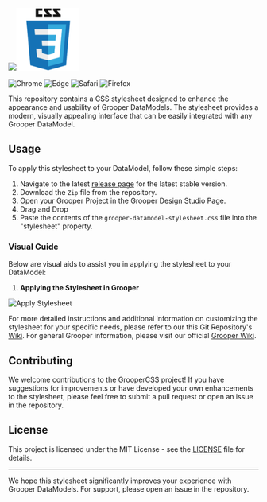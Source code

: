 <img src="https://github.com/StevenRotelli/GrooperCSS/assets/95944145/4f8e7e7e-844f-473c-998a-3d51e487f8ea" width=75%><img src="https://raw.githubusercontent.com/github/explore/80688e429a7d4ef2fca1e82350fe8e3517d3494d/topics/css/css.png" width=25%>

![Chrome](https://img.shields.io/badge/Chrome-compatible-green.svg)
![Edge](https://img.shields.io/badge/Edge-compatible-green.svg)
![Safari](https://img.shields.io/badge/Safari-issue-red.svg)
![Firefox](https://img.shields.io/badge/Firefox-compatible-green.svg)


This repository contains a CSS stylesheet designed to enhance the appearance and usability of Grooper DataModels. The stylesheet provides a modern, visually appealing interface that can be easily integrated with any Grooper DataModel.

## Usage

To apply this stylesheet to your DataModel, follow these simple steps:

1. Navigate to the latest [release page](https://github.com/StevenRotelli/GrooperCSS/releases/latest) for the latest stable version.
2. Download the `Zip` file from the repository.
3. Open your Grooper Project in the Grooper Design Studio Page.
4. Drag and Drop
5. Paste the contents of the `grooper-datamodel-stylesheet.css` file into the "stylesheet" property.
   
### Visual Guide

Below are visual aids to assist you in applying the stylesheet to your DataModel:


1. **Applying the Stylesheet in Grooper**

![Apply Stylesheet](https://github.com/StevenRotelli/GrooperCSS/assets/95944145/a68d0698-54cb-493c-a6d8-9b8069b9e845)

For more detailed instructions and additional information on customizing the stylesheet for your specific needs, please refer to our this Git Repository's [Wiki](https://github.com/StevenRotelli/GrooperCSS/wiki). For general Grooper information, please visit our official [Grooper Wiki](https://wiki.grooper.com/).

## Contributing

We welcome contributions to the GrooperCSS project! If you have suggestions for improvements or have developed your own enhancements to the stylesheet, please feel free to submit a pull request or open an issue in the repository.

## License

This project is licensed under the MIT License - see the [LICENSE](https://github.com/StevenRotelli/GrooperCSS/blob/main/LICENSE) file for details.

---

We hope this stylesheet significantly improves your experience with Grooper DataModels. For support, please open an issue in the repository.
